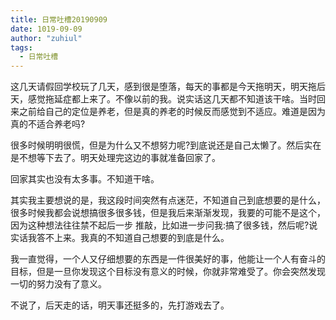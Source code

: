 ```yaml
---
title: 日常吐槽20190909
date: 1019-09-09
author: "zuhiul"
tags:
  - 日常吐槽
---
```


这几天请假回学校玩了几天，感到很是堕落，每天的事都是今天拖明天，明天拖后天，感觉拖延症都上来了。不像以前的我。说实话这几天都不知道该干啥。当时回来之前给自己的定位是养老，但是真的养老的时候反而感觉到不适应。难道是因为真的不适合养老吗?

很多时候明明很慌，但是为什么又不想努力呢?到底说还是自己太懒了。然后实在是不想等下去了。明天处理完这边的事就准备回家了。

回家其实也没有太多事。不知道干啥。

其实我主要想说的是，我这段时间突然有点迷茫，不知道自己到底想要的是什么，很多时候我都会说想搞很多很多钱，但是我后来渐渐发现，我要的可能不是这个，因为这种想法往往禁不起后一步 推敲，比如进一步问我:搞了很多钱，然后呢?说实话我答不上来。我真的不知道自己想要的到底是什么。

我一直觉得，一个人又仔细想要的东西是一件很美好的事，他能让一个人有奋斗的目标，但是一旦你发现这个目标没有意义的时候，你就非常难受了。你会突然发现一切的努力没有了意义。

不说了，后天走的话，明天事还挺多的，先打游戏去了。

